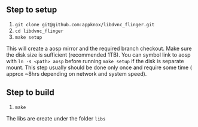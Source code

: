 ## Step to setup
1. `git clone git@github.com:appknox/libdvnc_flinger.git`
2. `cd libdvnc_flinger`
3. `make setup`

This will create a aosp mirror and the required branch checkout. Make sure the disk size is sufficient (recommended 1TB). You can symbol link to aosp with `ln -s <path> aosp` before running `make setup` if the disk is separate mount. This step usually should be done only once and require some time ( approx ~8hrs depending on network and system speed).

## Step to build
1. `make`

The libs are create under the folder `libs`
